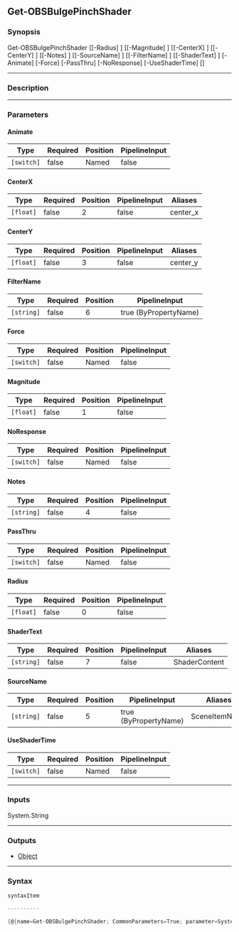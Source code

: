 Get-OBSBulgePinchShader
-----------------------

### Synopsis

Get-OBSBulgePinchShader [[-Radius] <float>] [[-Magnitude] <float>] [[-CenterX] <float>] [[-CenterY] <float>] [[-Notes] <string>] [[-SourceName] <string>] [[-FilterName] <string>] [[-ShaderText] <string>] [-Animate] [-Force] [-PassThru] [-NoResponse] [-UseShaderTime] [<CommonParameters>]

---

### Description

---

### Parameters
#### **Animate**

|Type      |Required|Position|PipelineInput|
|----------|--------|--------|-------------|
|`[switch]`|false   |Named   |false        |

#### **CenterX**

|Type     |Required|Position|PipelineInput|Aliases |
|---------|--------|--------|-------------|--------|
|`[float]`|false   |2       |false        |center_x|

#### **CenterY**

|Type     |Required|Position|PipelineInput|Aliases |
|---------|--------|--------|-------------|--------|
|`[float]`|false   |3       |false        |center_y|

#### **FilterName**

|Type      |Required|Position|PipelineInput        |
|----------|--------|--------|---------------------|
|`[string]`|false   |6       |true (ByPropertyName)|

#### **Force**

|Type      |Required|Position|PipelineInput|
|----------|--------|--------|-------------|
|`[switch]`|false   |Named   |false        |

#### **Magnitude**

|Type     |Required|Position|PipelineInput|
|---------|--------|--------|-------------|
|`[float]`|false   |1       |false        |

#### **NoResponse**

|Type      |Required|Position|PipelineInput|
|----------|--------|--------|-------------|
|`[switch]`|false   |Named   |false        |

#### **Notes**

|Type      |Required|Position|PipelineInput|
|----------|--------|--------|-------------|
|`[string]`|false   |4       |false        |

#### **PassThru**

|Type      |Required|Position|PipelineInput|
|----------|--------|--------|-------------|
|`[switch]`|false   |Named   |false        |

#### **Radius**

|Type     |Required|Position|PipelineInput|
|---------|--------|--------|-------------|
|`[float]`|false   |0       |false        |

#### **ShaderText**

|Type      |Required|Position|PipelineInput|Aliases      |
|----------|--------|--------|-------------|-------------|
|`[string]`|false   |7       |false        |ShaderContent|

#### **SourceName**

|Type      |Required|Position|PipelineInput        |Aliases      |
|----------|--------|--------|---------------------|-------------|
|`[string]`|false   |5       |true (ByPropertyName)|SceneItemName|

#### **UseShaderTime**

|Type      |Required|Position|PipelineInput|
|----------|--------|--------|-------------|
|`[switch]`|false   |Named   |false        |

---

### Inputs
System.String

---

### Outputs
* [Object](https://learn.microsoft.com/en-us/dotnet/api/System.Object)

---

### Syntax
```PowerShell
syntaxItem
```
```PowerShell
----------
```
```PowerShell
{@{name=Get-OBSBulgePinchShader; CommonParameters=True; parameter=System.Object[]}}
```
